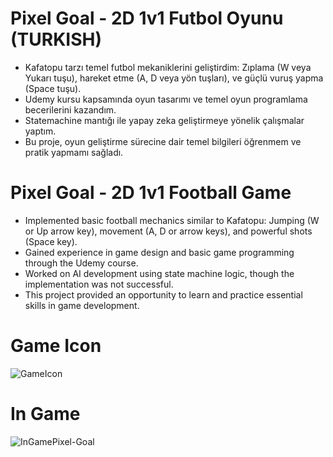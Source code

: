 # Pixel Goal - 2D 1v1 Futbol Oyunu (TURKISH)

- Kafatopu tarzı temel futbol mekaniklerini geliştirdim: Zıplama (W veya Yukarı tuşu), hareket etme (A, D veya yön tuşları), ve güçlü vuruş yapma (Space tuşu).
- Udemy kursu kapsamında oyun tasarımı ve temel oyun programlama becerilerini kazandım.
- Statemachine mantığı ile yapay zeka geliştirmeye yönelik çalışmalar yaptım.
- Bu proje, oyun geliştirme sürecine dair temel bilgileri öğrenmem ve pratik yapmamı sağladı.

# Pixel Goal - 2D 1v1 Football Game

- Implemented basic football mechanics similar to Kafatopu: Jumping (W or Up arrow key), movement (A, D or arrow keys), and powerful shots (Space key).
- Gained experience in game design and basic game programming through the Udemy course.
- Worked on AI development using state machine logic, though the implementation was not successful.
- This project provided an opportunity to learn and practice essential skills in game development.

# Game Icon
![GameIcon](https://github.com/user-attachments/assets/f2ab60f8-d4b2-4c12-8727-0a08905edcad)

# In Game
![InGamePixel-Goal](https://github.com/user-attachments/assets/3107ed50-612a-4e88-9f58-11467b0965b8)
